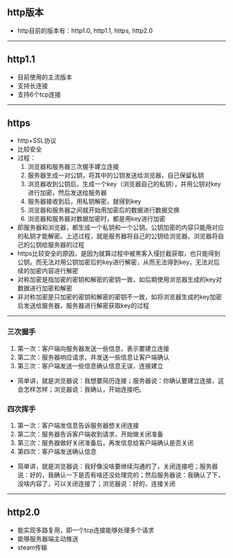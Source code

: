 ## http版本
- http目前的版本有：http1.0, http1.1, https, http2.0

---

## http1.1
- 目前使用的主流版本
- 支持长连接
- 支持6个tcp连接

---

## https
- http+SSL协议
- 比较安全
- 过程：
  1. 浏览器和服务器三次握手建立连接
  2. 服务器生成一对公钥，将其中的公钥发送给浏览器，自己保留私钥
  3. 浏览器收到公钥后，生成一个key（浏览器自己的私钥），并用公钥对key进行加密，然后发送给服务器
  4. 服务器接收到后，用私钥解密，就得到key
  5. 浏览器和服务器之间就开始用加密后的数据进行数据交换
  6. 浏览器和服务器对数据加密时，都是用key进行加密
- 即服务器和浏览器，都生成一个私钥和一个公钥。公钥加密的内容只能用对应的私钥才能解密。上述过程，就是服务器将自己的公钥给浏览器，浏览器将自己的公钥给服务器的过程
- https比较安全的原因，是因为就算过程中被黑客入侵拦截获取，也只能得到公钥，而无法对用公钥加密后的key进行解密，从而无法得到key，无法对后续的加密内容进行解密
- 对称加密是指加密的密钥和解密的密钥一致，如后期使用浏览器生成的key对数据进行加密和解密
- 非对称加密是只加密的密钥和解密的密钥不一致，如将浏览器生成的key加密后发送给服务器，服务器进行解密获取key的过程

---

### 三次握手
1. 第一次：客户端向服务器发送一些信息，表示要建立连接
2. 第二次：服务器响应请求，并发送一些信息让客户端确认
3. 第三次：客户端发送一些信息确认信息无误，连接建立
- 简单讲，就是浏览器说：我想要简历连接；服务器说：你确认要建立连接，这会怎样怎样；浏览器说：我确认，开始连接吧。

### 四次挥手
1. 第一次：客户端发信息告诉服务器想关闭连接
2. 第二次：服务器告诉客户端收到请求，开始做关闭准备
3. 第三次：服务器做好关闭准备后，再发信息给客户端确认是否关闭
4. 第四次：客户端发送确认信息
- 简单讲，就是浏览器说：我好像没啥要继续沟通的了，关闭连接吧；服务器说：好的，我确认一下是否有啥还没处理完的；然后服务器说：我确认了下，没啥内容了，可以关闭连接了；浏览器说：好的，连接关闭

---

## http2.0
- 能实现多路复用，即一个tcp连接能够处理多个请求
- 能够服务器端主动推送
- steam传输